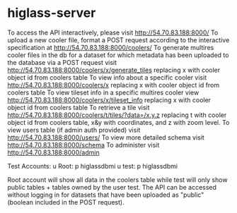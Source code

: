 # higlass-server
To access the API interactively, please visit http://54.70.83.188:8000/
To upload a new cooler file, format a POST request according to the interactive specification at http://54.70.83.188:8000/coolers/
To generate multires cooler files in the db for a dataset for which metadata has been uploaded to the database via a POST request visit http://54.70.83.188:8000/coolers/x/generate_tiles replacing x with cooler object id from coolers table
To view info about a specific cooler visit http://54.70.83.188:8000/coolers/x replacing x with cooler object id from coolers table
To view tileset info in a specific multires cooler view http://54.70.83.188:8000/coolers/x/tileset_info replacing x with cooler object id from coolers table
To retrieve a tile visit http://54.70.83.188:8000/coolers/t/tiles/?data=/x.y.z replacing t with cooler object id from coolers table, x&y with coordinates, and z with zoom level. 
To view users table (if admin auth provided) visit http://54.70.83.188:8000/users/
To view more detailed schema visit http://54.70.83.188:8000/schema
To administer visit http://54.70.83.188:8000/admin 
 

Test Accounts:
u Root: p higlassdbmi
u test: p higlassdbmi

Root account will show all data in the coolers table while test will only show public tables + tables owned by the user test. The API can be accessed without logging in for datasets that have been uploaded as "public" (boolean included in the POST request).  


